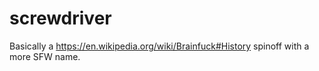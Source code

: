 # screwdriver

Basically a https://en.wikipedia.org/wiki/Brainfuck#History spinoff with a more SFW name.

